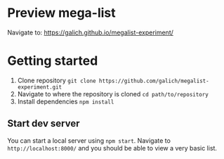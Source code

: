 # Preview mega-list
Navigate to: https://galich.github.io/megalist-experiment/

# Getting started

1. Clone repository `git clone https://github.com/galich/megalist-experiment.git`
2. Navigate to where the repository is cloned `cd path/to/repository`
3. Install dependencies `npm install`

## Start dev server

You can start a local server using `npm start`. Navigate to `http://localhost:8000/` and you should be able to view a very basic list.
